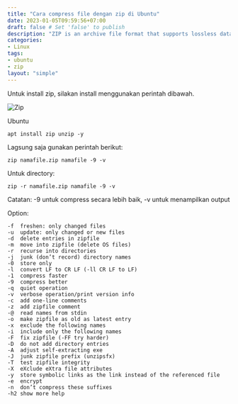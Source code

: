 ```yaml
---
title: "Cara compress file dengan zip di Ubuntu"
date: 2023-01-05T09:59:56+07:00
draft: false # Set 'false' to publish
description: "ZIP is an archive file format that supports lossless data compression. A ZIP file may contain one or more files or directories that may have been compressed"
categories:
- Linux
tags:
- ubuntu
- zip
layout: "simple"
---
```


Untuk install zip, silakan install menggunakan perintah dibawah.

![Zip](/images/2023-01-05/zip.png)

Ubuntu
```
apt install zip unzip -y
```

Lagsung saja gunakan perintah berikut:
```
zip namafile.zip namafile -9 -v
```

Untuk directory:
```
zip -r namafile.zip namafile -9 -v
```

Catatan: -9 untuk compress secara lebih baik, -v untuk menampilkan output

Option:
```
-f	freshen: only changed files
-u	update: only changed or new files
-d	delete entries in zipfile
-m	move into zipfile (delete OS files)
-r	recurse into directories
-j	junk (don’t record) directory names
-0	store only
-l	convert LF to CR LF (-ll CR LF to LF)
-1	compress faster
-9	compress better
-q	quiet operation
-v	verbose operation/print version info
-c	add one-line comments
-z	add zipfile comment
-@	read names from stdin
-o	make zipfile as old as latest entry
-x	exclude the following names
-i	include only the following names
-F	fix zipfile (-FF try harder)
-D	do not add directory entries
-A	adjust self-extracting exe
-J	junk zipfile prefix (unzipsfx)
-T	test zipfile integrity
-X	eXclude eXtra file attributes
-y	store symbolic links as the link instead of the referenced file
-e	encrypt
-n	don’t compress these suffixes
-h2	show more help
```